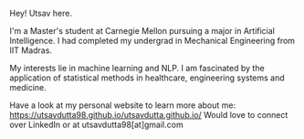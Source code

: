 Hey! Utsav here.

I'm a Master's student at Carnegie Mellon pursuing a major in Artificial Intelligence.
I had completed my undergrad in Mechanical Engineering from IIT Madras.

My interests lie in machine learning and NLP.
I am fascinated by the application of statistical methods in healthcare, engineering systems and medicine.

Have a look at my personal website to learn more about me: https://utsavdutta98.github.io/utsavdutta.github.io/
Would love to connect over LinkedIn or at utsavdutta98[at]gmail.com

